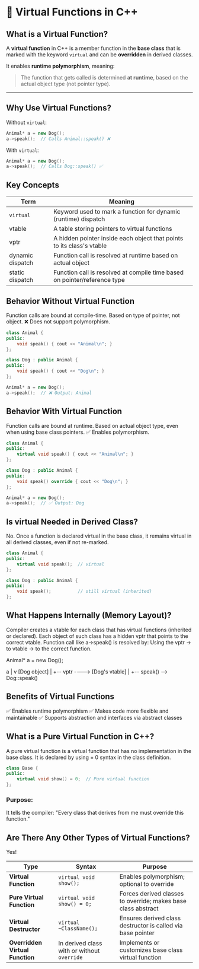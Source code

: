 # 📘 Virtual Functions in C++ 

## What is a Virtual Function?
A **virtual function** in C++ is a member function in the **base class** that is marked with the keyword `virtual` and can be **overridden** in derived classes.

It enables **runtime polymorphism**, meaning:
> The function that gets called is determined **at runtime**, based on the actual object type (not pointer type).

---

## Why Use Virtual Functions?

Without `virtual`:
```cpp
Animal* a = new Dog();
a->speak();  // Calls Animal::speak() ❌
```
With `virtual`:
```cpp
Animal* a = new Dog();
a->speak();  // Calls Dog::speak() ✅
```

## Key Concepts                 

| Term             | Meaning                                                                   |
| ---------------- | ------------------------------------------------------------------------- |
| `virtual`        | Keyword used to mark a function for dynamic (runtime) dispatch            |
| vtable           | A table storing pointers to virtual functions                             |
| vptr             | A hidden pointer inside each object that points to its class's vtable     |
| dynamic dispatch | Function call is resolved at runtime based on actual object               |
| static dispatch  | Function call is resolved at compile time based on pointer/reference type |


## Behavior Without Virtual Function

Function calls are bound at compile-time.
Based on type of pointer, not object.
❌ Does not support polymorphism.
```cpp
class Animal {
public:
    void speak() { cout << "Animal\n"; }
};

class Dog : public Animal {
public:
    void speak() { cout << "Dog\n"; }
};

Animal* a = new Dog();
a->speak();  // ❌ Output: Animal
```
## Behavior With Virtual Function

Function calls are bound at runtime.
Based on actual object type, even when using base class pointers.
✅ Enables polymorphism.

```cpp
class Animal {
public:
    virtual void speak() { cout << "Animal\n"; }
};

class Dog : public Animal {
public:
    void speak() override { cout << "Dog\n"; }
};

Animal* a = new Dog();
a->speak();  // ✅ Output: Dog
```
## Is virtual Needed in Derived Class?
No.
Once a function is declared virtual in the base class, it remains virtual in all derived classes, even if not re-marked.
```cpp
class Animal {
public:
    virtual void speak();  // virtual
};

class Dog : public Animal {
public:
    void speak();          // still virtual (inherited)
};
```

## What Happens Internally (Memory Layout)?

Compiler creates a vtable for each class that has virtual functions (inherited or declared).
Each object of such class has a hidden vptr that points to the correct vtable.
Function call like a->speak() is resolved by:
Using the vptr → to vtable → to the correct function.

Animal* a = new Dog();

a
|
v
[Dog object]
  |
  +-- vptr ----> [Dog's vtable]
                  |
                  +-- speak() --> Dog::speak()

##  Benefits of Virtual Functions

✅ Enables runtime polymorphism
✅ Makes code more flexible and maintainable
✅ Supports abstraction and interfaces via abstract classes

## What is a Pure Virtual Function in C++?

A pure virtual function is a virtual function that has no implementation in the base class.
It is declared by using = 0 syntax in the class definition.

```cpp
class Base {
public:
    virtual void show() = 0;  // Pure virtual function
};
```

### Purpose:

It tells the compiler:
"Every class that derives from me must override this function."

## Are There Any Other Types of Virtual Functions?
Yes! 

| Type                            | Syntax                                      | Purpose                                                       |
| ------------------------------- | ------------------------------------------- | ------------------------------------------------------------- |
| **Virtual Function**            | `virtual void show();`                      | Enables polymorphism; optional to override                    |
| **Pure Virtual Function**       | `virtual void show() = 0;`                  | Forces derived classes to override; makes base class abstract |
| **Virtual Destructor**          | `virtual ~ClassName();`                     | Ensures derived class destructor is called via base pointer   |
| **Overridden Virtual Function** | In derived class with or without `override` | Implements or customizes base class virtual function          |

